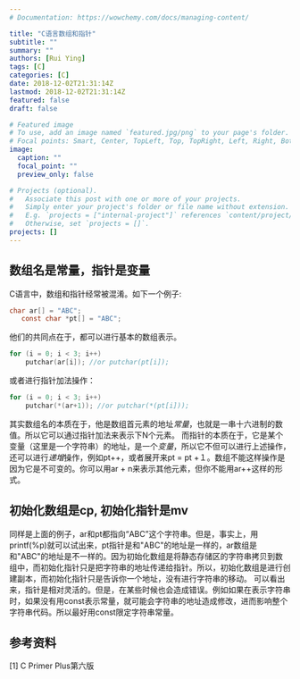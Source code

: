 ```yaml
---
# Documentation: https://wowchemy.com/docs/managing-content/

title: "C语言数组和指针"
subtitle: ""
summary: ""
authors: [Rui Ying]
tags: [C]
categories: [C]
date: 2018-12-02T21:31:14Z
lastmod: 2018-12-02T21:31:14Z
featured: false
draft: false

# Featured image
# To use, add an image named `featured.jpg/png` to your page's folder.
# Focal points: Smart, Center, TopLeft, Top, TopRight, Left, Right, BottomLeft, Bottom, BottomRight.
image:
  caption: ""
  focal_point: ""
  preview_only: false

# Projects (optional).
#   Associate this post with one or more of your projects.
#   Simply enter your project's folder or file name without extension.
#   E.g. `projects = ["internal-project"]` references `content/project/deep-learning/index.md`.
#   Otherwise, set `projects = []`.
projects: []
---
```

## 数组名是常量，指针是变量

C语言中，数组和指针经常被混淆。如下一个例子:

```C
char ar[] = "ABC";
   const char *pt[] = "ABC";
```

他们的共同点在于，都可以进行基本的数组表示。

```C
for (i = 0; i < 3; i++)
    putchar(ar[i]); //or putchar(pt[i]);

```

或者进行指针加法操作：

```C
for (i = 0; i < 3; i++)
    putchar(*(ar+1)); //or putchar(*(pt[i]));
```

其实数组名的本质在于，他是数组首元素的地址*常量*，也就是一串十六进制的数值。所以它可以通过指针加法来表示下N个元素。
而指针的本质在于，它是某个变量（这里是一个字符串）的地址，是一个*变量*，所以它不但可以进行上述操作，还可以进行*递增*操作，例如pt++，或者展开来pt = pt +１。数组不能这样操作是因为它是不可变的。你可以用ar + n来表示其他元素，但你不能用ar++这样的形式。

## 初始化数组是cp, 初始化指针是mv

同样是上面的例子，ar和pt都指向“ABC”这个字符串。但是，事实上，用printf(%p)就可以试出来，pt指针是和"ABC"的地址是一样的，ar数组是和"ABC"的地址是不一样的。因为初始化数组是将静态存储区的字符串拷贝到数组中，而初始化指针只是把字符串的地址传递给指针。所以，初始化数组是进行创建副本，而初始化指针只是告诉你一个地址，没有进行字符串的移动。
可以看出来，指针是相对灵活的。但是，在某些时候也会造成错误。例如如果在表示字符串时，如果没有用const表示常量，就可能会字符串的地址造成修改，进而影响整个字符串代码。所以最好用const限定字符串常量。

## 参考资料

[1] C Primer Plus第六版

